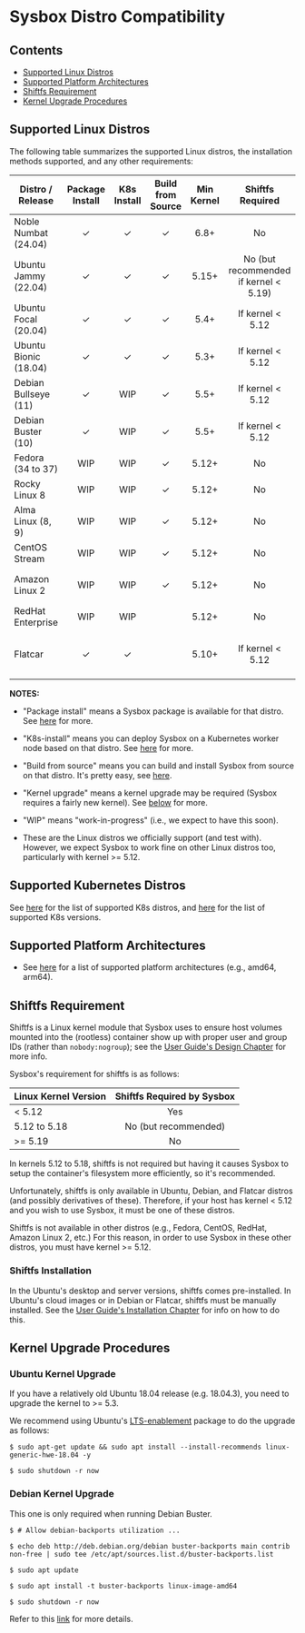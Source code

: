 # Sysbox Distro Compatibility

## Contents

-   [Supported Linux Distros](#supported-linux-distros)
-   [Supported Platform Architectures](#supported-platform-architectures)
-   [Shiftfs Requirement](#shiftfs-requirement)
-   [Kernel Upgrade Procedures](#kernel-upgrade-procedures)

## Supported Linux Distros

The following table summarizes the supported Linux distros, the installation
methods supported, and any other requirements:

| Distro / Release      | Package Install | K8s Install | Build from Source | Min Kernel | Shiftfs Required | Other |
| --------------------- | :-------------: | :---------: | :---------------: | :--------: | :--------------: | ----- |
| Noble Numbat (24.04)  | ✓               | ✓           | ✓                 | 6.8+       | No | |
| Ubuntu Jammy (22.04)  | ✓               | ✓           | ✓                 | 5.15+      | No (but recommended if kernel < 5.19) | |
| Ubuntu Focal  (20.04) | ✓               | ✓           | ✓                 | 5.4+       | If kernel < 5.12 | |
| Ubuntu Bionic (18.04) | ✓               | ✓           | ✓                 | 5.3+       | If kernel < 5.12 | [Kernel upgrade notes](#ubuntu-kernel-upgrade) |
| Debian Bullseye (11)  | ✓               | WIP         | ✓                 | 5.5+       | If kernel < 5.12 | |
| Debian Buster (10)    | ✓               | WIP         | ✓                 | 5.5+       | If kernel < 5.12 | [Kernel upgrade notes](#debian-kernel-upgrade) |
| Fedora (34 to 37)     | WIP             | WIP         | ✓                 | 5.12+      | No | |
| Rocky Linux 8         | WIP             | WIP         | ✓                 | 5.12+      | No | |
| Alma Linux (8, 9)     | WIP             | WIP         | ✓                 | 5.12+      | No | |
| CentOS Stream         | WIP             | WIP         | ✓                 | 5.12+      | No | |
| Amazon Linux 2        | WIP             | WIP         | ✓                 | 5.12+      | No | [Kernel upgrade notes](https://repost.aws/knowledge-center/amazon-linux-2-kernel-upgrade) |
| RedHat Enterprise     | WIP             | WIP         |                   | 5.12+      | No | Sysbox-EE only |
| Flatcar               | ✓               | ✓           |                   | 5.10+      | If kernel < 5.12  | Sysbox-EE only; see [here](user-guide/install-flatcar.md). |

**NOTES:**

-   "Package install" means a Sysbox package is available for that distro. See
    [here](user-guide/install-package.md) for more.

-   "K8s-install" means you can deploy Sysbox on a Kubernetes worker node based
    on that distro. See [here](user-guide/install-k8s.md) for more.

-   "Build from source" means you can build and install Sysbox from source on
    that distro. It's pretty easy, see [here](developers-guide/README.md).

-   "Kernel upgrade" means a kernel upgrade may be required (Sysbox requires a
    fairly new kernel). See [below](#kernel-upgrade-procedures) for more.

-   "WIP" means "work-in-progress" (i.e., we expect to have this soon).

-   These are the Linux distros we officially support (and test with). However,
    we expect Sysbox to work fine on other Linux distros too, particularly with
    kernel >= 5.12.

## Supported Kubernetes Distros

See [here](user-guide/install-k8s.md#kubernetes-distro-requirements) for the list of supported
K8s distros, and [here](user-guide/install-k8s.md#kubernetes-version-requirements) for the list
of supported K8s versions.

## Supported Platform Architectures

* See [here](arch-compat.md) for a list of supported platform architectures
  (e.g., amd64, arm64).

## Shiftfs Requirement

Shiftfs is a Linux kernel module that Sysbox uses to ensure host volumes mounted
into the (rootless) container show up with proper user and group IDs (rather
than `nobody:nogroup`); see the [User Guide's Design Chapter](user-guide/design.md)
for more info.

Sysbox's requirement for shiftfs is as follows:

| Linux Kernel Version | Shiftfs Required by Sysbox |
| -------------------- | :------------------------: |
| < 5.12               | Yes |
| 5.12 to 5.18         | No (but recommended) |
| >= 5.19              | No |

In kernels 5.12 to 5.18, shiftfs is not required but having it causes Sysbox to
setup the container's filesystem more efficiently, so it's recommended.

Unfortunately, shiftfs is only available in Ubuntu, Debian, and Flatcar distros
(and possibly derivatives of these). Therefore, if your host has kernel < 5.12
and you wish to use Sysbox, it must be one of these distros.

Shiftfs is not available in other distros (e.g., Fedora, CentOS, RedHat, Amazon
Linux 2, etc.) For this reason, in order to use Sysbox in these other distros,
you must have kernel >= 5.12.

### Shiftfs Installation

In the Ubuntu's desktop and server versions, shiftfs comes pre-installed. In
Ubuntu's cloud images or in Debian or Flatcar, shiftfs must be manually
installed. See the [User Guide's Installation Chapter](user-guide/install-package.md)
for info on how to do this.

## Kernel Upgrade Procedures

### Ubuntu Kernel Upgrade

If you have a relatively old Ubuntu 18.04 release (e.g. 18.04.3), you need to upgrade the kernel to >= 5.3.

We recommend using Ubuntu's [LTS-enablement](https://wiki.ubuntu.com/Kernel/LTSEnablementStack) package to do the upgrade as follows:

```console
$ sudo apt-get update && sudo apt install --install-recommends linux-generic-hwe-18.04 -y

$ sudo shutdown -r now
```

### Debian Kernel Upgrade

This one is only required when running Debian Buster.

```console
$ # Allow debian-backports utilization ...

$ echo deb http://deb.debian.org/debian buster-backports main contrib non-free | sudo tee /etc/apt/sources.list.d/buster-backports.list

$ sudo apt update

$ sudo apt install -t buster-backports linux-image-amd64

$ sudo shutdown -r now
```

Refer to this [link](https://wiki.debian.org/HowToUpgradeKernel) for more details.

